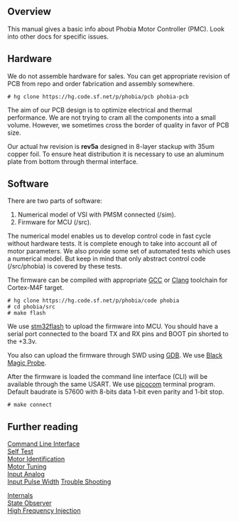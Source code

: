 ## Overview

This manual gives a basic info about Phobia Motor Controller (PMC). Look into
other docs for specific issues.

## Hardware

We do not assemble hardware for sales. You can get appropriate revision of PCB
from repo and order fabrication and assembly somewhere.

	# hg clone https://hg.code.sf.net/p/phobia/pcb phobia-pcb

The aim of our PCB design is to optimize electrical and thermal performance.
We are not trying to cram all the components into a small volume. However, we
sometimes cross the border of quality in favor of PCB size.

Our actual hw revision is **rev5a** designed in 8-layer stackup with 35um
copper foil. To ensure heat distribution it is necessary to use an aluminum
plate from bottom through thermal interface.

## Software

There are two parts of software:

1. Numerical model of VSI with PMSM connected (/sim).
2. Firmware for MCU (/src).

The numerical model enables us to develop control code in fast cycle without
hardware tests. It is complete enough to take into account all of motor
parameters. We also provide some set of automated tests which uses a numerical
model. But keep in mind that only abstract control code (/src/phobia) is
covered by these tests.

The firmware can be compiled with appropriate [GCC](https://gcc.gnu.org/)
or [Clang](https://clang.llvm.org/) toolchain for Cortex-M4F target.

	# hg clone https://hg.code.sf.net/p/phobia/code phobia
	# cd phobia/src
	# make flash

We use [stm32flash](https://sourceforge.net/projects/stm32flash/) to upload the
firmware into MCU. You should have a serial port connected to the board TX and
RX pins and BOOT pin shorted to the +3.3v.

You also can upload the firmware through SWD using
[GDB](https://www.gnu.org/software/gdb/). We use
[Black Magic Probe](https://1bitsquared.com/products/black-magic-probe).

After the firmware is loaded the command line interface (CLI) will be available
through the same USART. We use [picocom](https://github.com/npat-efault/picocom)
terminal program. Default baudrate is 57600 with 8-bits data 1-bit even parity
and 1-bit stop.

	# make connect

## Further reading

[Command Line Interface](CLI.md)  
[Self Test](SelfTest.md)  
[Motor Identification](MotorIdentification.md)  
[Motor Tuning](MotorTuning.md)  
[Input Analog](InputAnalog.md)  
[Input Pulse Width](InputPulseWidth.md)
[Trouble Shooting](TroubleShooting.md)  

[Internals](Internals.md)  
[State Observer](StateObserver.md)  
[High Frequency Injection](HFI.md)  

